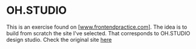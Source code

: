 # OH.STUDIO
This is an exercise found on [www.frontendpractice.com]. The idea is to build from scratch the site I've selected. That corresponds to OH.STUDIO design studio. Check the original site [here](https://oh.studio/)
